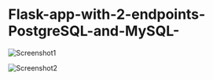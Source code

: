 # Flask-app-with-2-endpoints-PostgreSQL-and-MySQL-

![Screenshot1](https://user-images.githubusercontent.com/42464377/130323194-50d40e22-8e92-4bee-ba07-eb73cebb164f.PNG)


![Screenshot2](https://user-images.githubusercontent.com/42464377/130323205-da9134ca-c64f-47a6-82af-02994d1878fd.PNG)

